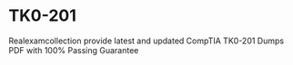 # TK0-201
Realexamcollection provide latest and updated CompTIA TK0-201 Dumps PDF with 100% Passing Guarantee
